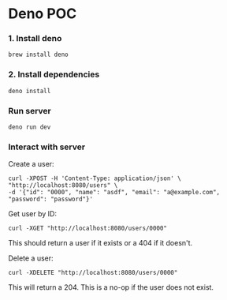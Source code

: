 # Deno POC

### 1. Install deno

```shell
brew install deno
```

### 2. Install dependencies

```shell
deno install
```

### Run server

```shell
deno run dev
```

### Interact with server

Create a user:

```shell
curl -XPOST -H 'Content-Type: application/json' \
"http://localhost:8080/users" \
-d '{"id": "0000", "name": "asdf", "email": "a@example.com", "password": "password"}'
```

Get user by ID:

```
curl -XGET "http://localhost:8080/users/0000"
```

This should return a user if it exists or a 404 if it doesn't.

Delete a user:

```shell
curl -XDELETE "http://localhost:8080/users/0000"
```

This will return a 204. This is a no-op if the user does not exist.


